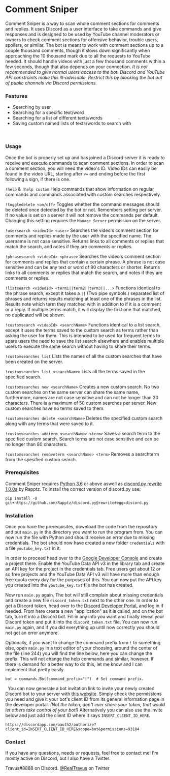 # Comment Sniper

Comment Sniper is a way to scan whole comment sections for comments and replies. It uses Discord as a user interface to take commands and give responses and is designed to be used by YouTube channel moderators or owners to check comment sections for offensive behavior, trouble users, spoilers, or similar. The bot is meant to work with comment sections up to a couple thousand comments, though it slows down significantly when approaching the 10 thousand mark due to all the requests to YouTube needed. It should handle videos with just a few thousand comments within a few seconds, though that also depends on your connection.
*It is not recommended to give normal users access to the bot. Discord and YouTube API constraints make this ill-advisable. Restrict this by blocking the bot out of public channels via Discord permissions.*

### Features

  - Searching by user
  - Searching for a specific text/word
  - Searching for a list of different texts/words
  - Saving custom named lists of texts/words to search with

&nbsp;
&nbsp;

### Usage
Once the bot is properly set up and has joined a Discord server it is ready to receive and execute commands to scan comment sections. In order to scan a comment section, you will need the video's ID. Video IDs can easily be found in the video URL, starting after `v=` and ending before the first following `&` sign, if there is one.

`!help` & `!help custom`
Help commands that show information on regular commands and commands associated with custom searches respectively.

`!toggledelete <on/off>`
Toggles whether the command messages should be deleted once detected by the bot or not. Remembers setting per server. If no value is set on a server it will not remove the commands per default. Changing this setting requires the `Manage Server` permission on the server.

`!usersearch <videoId> <user>`
Searches the video's comment section for comments and replies made by the user with the specified name. The username is not case sensitive. Returns links to all comments or replies that match the search, and notes if they are comments or replies.

`!phrasesearch <videoId> <phrase>`
Searches the video's comment section for comments and replies that contain a certain phrase. A phrase is not case sensitive and can be any text or word of 80 characters or shorter. Returns links to all comments or replies that match the search, and notes if they are comments or replies.

`!listsearch <videoId> <term1||term2||term3||...>`
Functions identical to the phrase search, except it takes a `||` (Two pipe symbols.) separated list of phrases and returns results matching at least one of the phrases in the list. Results note which term they matched with in addition to if it is a comment or a reply. If multiple terms match, it will display the first one that matched, no duplicated will be shown.

`!customsearch <videoId> <searchName>`
Functions identical to a list search, except it uses the terms saved to the custom search as terms rather than asking the user for them. This is intended to be used for frequent terms to spare users the need to save the list search elsewhere and enables multiple users to execute the same search without having to share their terms.

`!customsearches list`
Lists the names of all the custom searches that have been created on the server.

`!customsearches list <searchName>`
Lists all the terms saved in the specified search.

`!customsearches new <searchName>`
Creates a new custom search. No two custom searches on the same server can share the same name, furthermore, names are not case sensitive and can not be longer than 30 characters. There is a maximum of 50 custom searches per server. New custom searches have no terms saved to them.

`!customsearches delete <searchName>`
Deletes the specified custom search along with any terms that were saved to it.

`!customsearches addterm <searchName> <term>`
Saves a search term to the specified custom search. Search terms are not case sensitive and can be no longer than 80 characters.

`!customsearches removeterm <searchName> <term>`
Removes a searchterm from the spesified custom search.

### Prerequisites

Comment Sniper requires [Python 3.6](https://www.python.org/) or above aswell as [discord.py rewrite 1.0.0a](https://github.com/Rapptz/discord.py/tree/rewrite) by Rapptz.
To install the correct version of discord.py use:
```
pip install -U git+https://github.com/Rapptz/discord.py@rewrite#egg=discord.py
```

### Installation
Once you have the prerequisites, download the code from the repository and put `main.py` in the directory you want to run the program from. You can now run the file with Python and should receive an error due to missing credentials. The bot should now have created a new folder `credentials` with a file `youtube_key.txt` in it.

In order to proceed head over to the [Google Developer Console](https://console.developers.google.com) and create a project there. Enable the YouTube Data API v3 in the library tab and create an API key for the project in the credentials tab. Free users get about 12 or so free projects and the YouTube Data API v3 will have more than enough free quota every day for the purposes of this. You can now put the API key you created into the `youtube_key.txt` file the bot has created.

Now run `main.py` again. The bot will still complain about missing credentials and create a new file `discord_token.txt` next to the other one. In order to get a Discord token, head over to the [Discord Developer Portal](https://discordapp.com/developers/applications/), and log in if needed. From here create a new "application" as it is called, and on the bot tab, turn it into a Discord bot. Fill in any info you want and finally reveal your Discord token and put it into the `discord_token.txt` file. You can now run `main.py` again, and if you did everything up until now correctly you should not get an error anymore.

Optionally, if you want to change the command prefix from `!` to something else, open `main.py` in a text editor of your choosing, around the center of the file (line 244) you will find the line below, here you can change the prefix. This will not change the help commands and similar, however. If there is demand for a better way to do this, let me know and I can implement that pretty easily.
```
bot = commands.Bot(command_prefix="!")  # Set command prefix.
```

&nbsp;
You can now generate a bot invitation link to invite your newly created Discord bot to your server with [this website](https://discordapi.com/permissions.html). Simply check the permissions you need and give it your bot's client ID from its general information page in the developer portal. *(Not the token, don't ever share your token, that would let others take control of your bot!)* Alternatively you can also use the invite below and just add the client ID where it says `INSERT_CLIENT_ID_HERE`.
```
https://discordapp.com/oauth2/authorize?client_id=INSERT_CLIENT_ID_HERE&scope=bot&permissions=93184
```

### Contact

If you have any questions, needs or requests, feel free to contact me!
I'm mostly active on Discord, but I also have a Twitter.

Travus#8888 on Discord.
[@RealTravus](https://twitter.com/RealTravus) on Twitter

